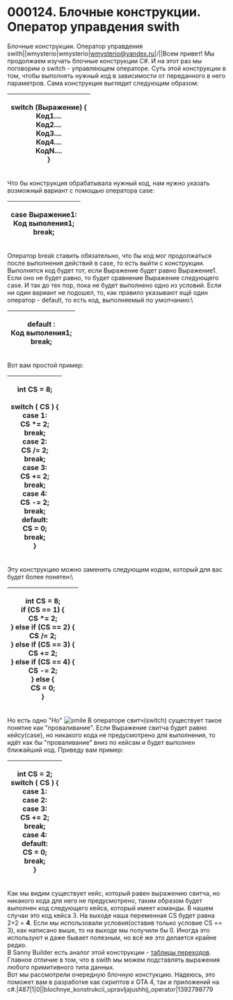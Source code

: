 # 000124. Блочные конструкции. Оператор управдения swith

Блочные конструкции. Оператор управдения swith||wmysterio|wmysterio|wmysterio@yandex.ru|/||Всем привет! Мы продолжаем изучать блочные конструкции C#. И на этот раз мы поговорим о switch - управляющем операторе. Суть этой конструкции в том, чтобы выполнять нужный код в зависимости от переданного в него параметров. Сама конструкция выглядит следующим образом:

| <p>switch (Выражение) {<br>      Код1....<br>      Код2....<br>      Код3....<br>      Код4....<br>      КодN....<br>}<br></p> |
| ------------------------------------------------------------------------------------------------------------------------------ |

Что бы конструкция обрабатывала нужный код, нам нужно указать возможный вариант с помощью оператора case:

| <p>case Выражение1:<br>     Код выполения1;<br>     break;<br></p> |
| ------------------------------------------------------------------ |

Оператор break ставить обязательно, что бы код мог продолжаться после выполнения действий в case, то есть выйти с конструкции. Выполнятся код будет тот, если Выражение будет равно Выражение1. Если оно не будет равно, то будет сравнение Выражение следующего case. И так до тех пор, пока не будет выполнено одно из условий. Если ни один вариант не подошел, то, как правило указывают ещё один оператор - default, то есть код, выполняемый по умолчанию:\


| <p>default :<br>     Код выполения1;<br>     break;</p> |
| ------------------------------------------------------- |

Вот вам простой пример:

| <p>int CS = 8;<br><br>switch ( CS ) {<br>     case 1:<br>          CS *= 2;<br>          break;<br>     case 2:<br>          CS /= 2;<br>          break;<br>     case 3:<br>          CS += 2;<br>          break;<br>     case 4:<br>         CS -= 2;<br>          break;<br>     default:<br>          CS = 0;<br>          break;<br>}<br></p> |
| --------------------------------------------------------------------------------------------------------------------------------------------------------------------------------------------------------------------------------------------------------------------------------------------------------------------------------------------------- |

Эту конструкцию можно заменить следующим кодом, который для вас будет более понятен:\


| <p>int CS = 8;<br>if (CS == 1) {<br>     CS *= 2;<br>} else if (CS == 2) {<br>     CS /= 2;<br>} else if (CS == 3) {<br>     CS += 2;<br>} else if (CS == 4) {<br>     CS -= 2;<br>} else {<br>     CS = 0;<br>}</p> |
| -------------------------------------------------------------------------------------------------------------------------------------------------------------------------------------------------------------------- |

Но есть одно "Но" ![smile](http://s49.ucoz.net/sm/15/smile.gif) В операторе свитч(switch) существует такое понятие как "проваливание". Если Выражение свитча будет равно кейсу(case), но никакого кода не предусмотрено для выполнения, то идёт как бы "проваливание" вниз по кейсам и будет выполнен ближайший код. Приведу вам пример:

| <p>int CS = 2;<br>switch ( CS ) {<br>     case 1:<br>     case 2:<br>     case 3:<br>          CS += 2;<br>          break;<br>     case 4:<br>     default:<br>          CS = 0;<br>          break;<br>}<br></p> |
| ------------------------------------------------------------------------------------------------------------------------------------------------------------------------------------------------------------------ |

Как мы видим существует кейс, который равен выражению свитча, но никакого кода для него не предусмотрено, таким образом будет выполнен код следующего кейса, который имеет команды. В нашем случаи это код кейса 3. На выходе наша переменная CS будет равна 2+2 = **4**. Если мы использовали условия(оставив только условие CS == 3), как написано выше, то на выходе мы получили бы 0. Иногда это используют и даже бывает полезным, но всё же это делается крайне редко.\
В Sanny Builder есть аналог этой конструкции - [таблицы переходов](../publ/uroki\_skriptinga/gta\_sa/tablicy\_perekhodov/34-1-0-145/). Главное отличие в том, что в swith мы можем подставлять выражения любого примитивного типа данных.\
Вот мы рассмотрели очередную блочную констукцию. Надеюсь, это поможет вам в разработке как скриптов к GTA 4, так и приложений на c#.|487|1|0||blochnye\_konstrukcii\_upravljajushhij\_operator|1392798779
